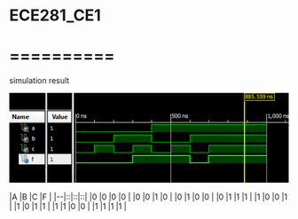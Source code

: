 # ECE281_CE1
# ==========

simulation result 


![alt text](https://github.com/vipersfly23/ECE281_CE1/blob/master/sim.GIF?raw=true "simulation result")


|A |B |C |F |
|--|::|::|::|
|0 |0 |0 |0 |
|0 |0 |1 |0 |
|0 |1 |0 |0 |
|0 |1 |1 |1 |
|1 |0 |0 |1 |
|1 |0 |1 |1 |
|1 |1 |0 |0 |
|1 |1 |1 |1 |
